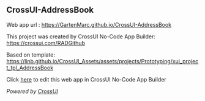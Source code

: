 ## CrossUI-AddressBook
Web app url : https://GartenMarc.github.io/CrossUI-AddressBook

This project was created by CrossUI No-Code App Builder: https://crossui.com/RADGithub

Based on template: https://linb.github.io/CrossUI_Assets/assets/projects/Prototyping/xui_project_tpl_AddressBook

Click [here](https://crossui.com/RADGithub/#!from=github&owner=GartenMarc&repo=CrossUI-AddressBook) to edit this web app in CrossUI No-Code App Builder

<i>Powered by [CrossUI](https://crossui.com)</i>
